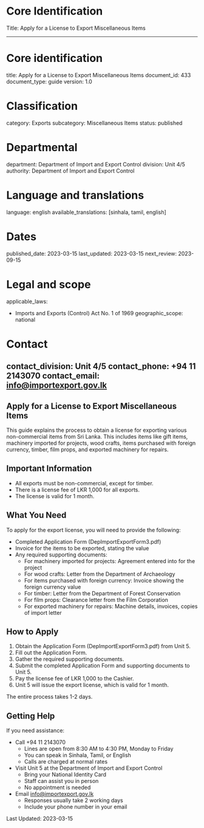 # Core Identification
Title: Apply for a License to Export Miscellaneous Items

---
# Core identification
title: Apply for a License to Export Miscellaneous Items
document_id: 433
document_type: guide
version: 1.0

# Classification
category: Exports
subcategory: Miscellaneous Items
status: published

# Departmental
department: Department of Import and Export Control
division: Unit 4/5
authority: Department of Import and Export Control

# Language and translations
language: english
available_translations: [sinhala, tamil, english]

# Dates
published_date: 2023-03-15
last_updated: 2023-03-15
next_review: 2023-09-15

# Legal and scope
applicable_laws:
 - Imports and Exports (Control) Act No. 1 of 1969
geographic_scope: national

# Contact
contact_division: Unit 4/5
contact_phone: +94 11 2143070
contact_email: info@importexport.gov.lk
---

## Apply for a License to Export Miscellaneous Items

This guide explains the process to obtain a license for exporting various non-commercial items from Sri Lanka. This includes items like gift items, machinery imported for projects, wood crafts, items purchased with foreign currency, timber, film props, and exported machinery for repairs.

## Important Information

- All exports must be non-commercial, except for timber.
- There is a license fee of LKR 1,000 for all exports.
- The license is valid for 1 month.

## What You Need

To apply for the export license, you will need to provide the following:

- Completed Application Form (DepImportExportForm3.pdf)
- Invoice for the items to be exported, stating the value
- Any required supporting documents:
    - For machinery imported for projects: Agreement entered into for the project
    - For wood crafts: Letter from the Department of Archaeology
    - For items purchased with foreign currency: Invoice showing the foreign currency value
    - For timber: Letter from the Department of Forest Conservation
    - For film props: Clearance letter from the Film Corporation
    - For exported machinery for repairs: Machine details, invoices, copies of import letter

## How to Apply

1. Obtain the Application Form (DepImportExportForm3.pdf) from Unit 5.
2. Fill out the Application Form.
3. Gather the required supporting documents.
4. Submit the completed Application Form and supporting documents to Unit 5.
5. Pay the license fee of LKR 1,000 to the Cashier.
6. Unit 5 will issue the export license, which is valid for 1 month.

The entire process takes 1-2 days.

## Getting Help

If you need assistance:

- Call +94 11 2143070
    - Lines are open from 8:30 AM to 4:30 PM, Monday to Friday
    - You can speak in Sinhala, Tamil, or English
    - Calls are charged at normal rates
- Visit Unit 5 at the Department of Import and Export Control
    - Bring your National Identity Card
    - Staff can assist you in person
    - No appointment is needed
- Email info@importexport.gov.lk
    - Responses usually take 2 working days
    - Include your phone number in your email

Last Updated: 2023-03-15